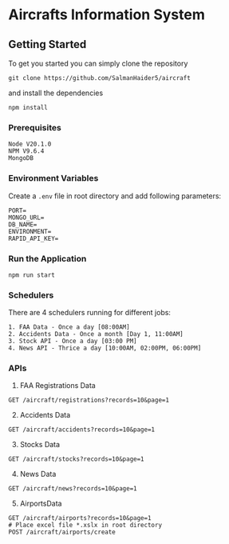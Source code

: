 # Aircrafts Information System

## Getting Started
To get you started you can simply clone the repository

```
git clone https://github.com/SalmanHaider5/aircraft
```
and install the dependencies
```
npm install
```

### Prerequisites
```
Node V20.1.0
NPM V9.6.4
MongoDB
```

### Environment Variables
Create a `.env` file in root directory and add following parameters:
```shell
PORT=
MONGO_URL=
DB_NAME=
ENVIRONMENT=
RAPID_API_KEY=
```

### Run the Application
```
npm run start
```

### Schedulers
There are 4 schedulers running for different jobs:
```
1. FAA Data - Once a day [08:00AM]
2. Accidents Data - Once a month [Day 1, 11:00AM]
3. Stock API - Once a day [03:00 PM]
4. News API - Thrice a day [10:00AM, 02:00PM, 06:00PM]
```

### APIs
1. FAA Registrations Data
```
GET /aircraft/registrations?records=10&page=1
```
2. Accidents Data
```
GET /aircraft/accidents?records=10&page=1
```
3. Stocks Data
```
GET /aircraft/stocks?records=10&page=1
```
4. News Data
```
GET /aircraft/news?records=10&page=1
```
5. AirportsData
```shell
GET /aircraft/airports?records=10&page=1
# Place excel file *.xslx in root directory
POST /aircraft/airports/create
```